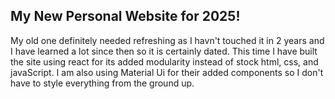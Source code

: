 ## My New Personal Website for 2025!

My old one definitely needed refreshing as I havn't touched it in 2 years and I have learned a lot since then so it is certainly dated. This time I have built the site using react for its added modularity instead of stock html, css, and javaScript. I am also using Material Ui for their added components so I don't have to style everything from the ground up.
